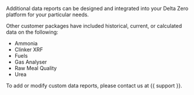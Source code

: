 Additional data reports can be designed and integrated into your Delta Zero platform for your particular needs. 

Other customer packages have included historical, current, or calculated data on the following: 

- Ammonia
- Clinker XRF
- Fuels
- Gas Analyser 
- Raw Meal Quality
- Urea


To add or modify custom data reports, please contact us at {{ support }}.